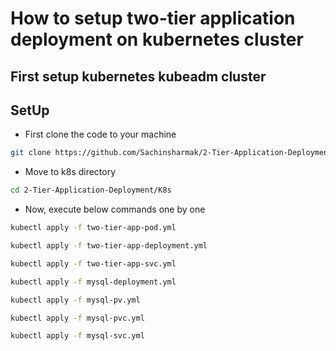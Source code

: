 # How to setup two-tier application deployment on kubernetes cluster
## First setup kubernetes kubeadm cluster
## SetUp
- First clone the code to your machine
```bash
git clone https://github.com/Sachinsharmak/2-Tier-Application-Deployment.git
```
- Move to k8s directory
```bash
cd 2-Tier-Application-Deployment/K8s
```
- Now, execute below commands one by one
```bash
kubectl apply -f two-tier-app-pod.yml
```
```bash
kubectl apply -f two-tier-app-deployment.yml
```
```bash
kubectl apply -f two-tier-app-svc.yml
```
```bash
kubectl apply -f mysql-deployment.yml
```
```bash
kubectl apply -f mysql-pv.yml
```
```bash
kubectl apply -f mysql-pvc.yml
```
```bash
kubectl apply -f mysql-svc.yml
```
